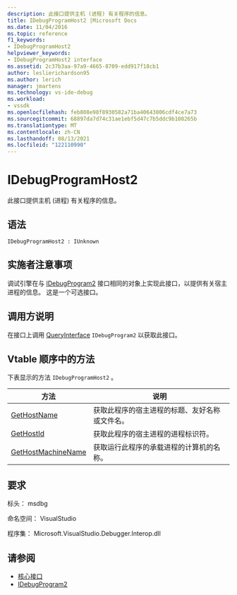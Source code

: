 ```yaml
---
description: 此接口提供主机 (进程) 有关程序的信息。
title: IDebugProgramHost2 |Microsoft Docs
ms.date: 11/04/2016
ms.topic: reference
f1_keywords:
- IDebugProgramHost2
helpviewer_keywords:
- IDebugProgramHost2 interface
ms.assetid: 2c37b3aa-97a9-4665-8709-edd917f18cb1
author: leslierichardson95
ms.author: lerich
manager: jmartens
ms.technology: vs-ide-debug
ms.workload:
- vssdk
ms.openlocfilehash: feb808e98f8930582a71ba40643806cdf4ce7a73
ms.sourcegitcommit: 68897da7d74c31ae1ebf5d47c7b5ddc9b108265b
ms.translationtype: MT
ms.contentlocale: zh-CN
ms.lasthandoff: 08/13/2021
ms.locfileid: "122110990"
---
```

# <a name="idebugprogramhost2"></a>IDebugProgramHost2
此接口提供主机 (进程) 有关程序的信息。

## <a name="syntax"></a>语法

```
IDebugProgramHost2 : IUnknown
```

## <a name="notes-for-implementers"></a>实施者注意事项
 调试引擎在与 [IDebugProgram2](../../../extensibility/debugger/reference/idebugprogram2.md) 接口相同的对象上实现此接口，以提供有关宿主进程的信息。 这是一个可选接口。

## <a name="notes-for-callers"></a>调用方说明
 在接口上调用 [QueryInterface](/cpp/atl/queryinterface) `IDebugProgram2` 以获取此接口。

## <a name="methods-in-vtable-order"></a>Vtable 顺序中的方法
 下表显示的方法 `IDebugProgramHost2` 。

|方法|说明|
|------------|-----------------|
|[GetHostName](../../../extensibility/debugger/reference/idebugprogramhost2-gethostname.md)|获取此程序的宿主进程的标题、友好名称或文件名。|
|[GetHostId](../../../extensibility/debugger/reference/idebugprogramhost2-gethostid.md)|获取此程序的宿主进程的进程标识符。|
|[GetHostMachineName](../../../extensibility/debugger/reference/idebugprogramhost2-gethostmachinename.md)|获取运行此程序的承载进程的计算机的名称。|

## <a name="requirements"></a>要求
 标头： msdbg

 命名空间： VisualStudio

 程序集： Microsoft.VisualStudio.Debugger.Interop.dll

## <a name="see-also"></a>请参阅
- [核心接口](../../../extensibility/debugger/reference/core-interfaces.md)
- [IDebugProgram2](../../../extensibility/debugger/reference/idebugprogram2.md)
